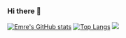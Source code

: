 ### Hi there 👋

[![Emre's GitHub stats](https://github-readme-stats.vercel.app/api?username=idyne)](https://github.com/anuraghazra/github-readme-stats)
[![Top Langs](https://github-readme-stats.vercel.app/api/top-langs/?username=idyne)](https://github.com/anuraghazra/github-readme-stats)
![](https://komarev.com/ghpvc/?username=idyne)
<!--
**idyne/idyne** is a ✨ _special_ ✨ repository because its `README.md` (this file) appears on your GitHub profile.

Here are some ideas to get you started:

- 🔭 I’m currently working on ...
- 🌱 I’m currently learning ...
- 👯 I’m looking to collaborate on ...
- 🤔 I’m looking for help with ...
- 💬 Ask me about ...
- 📫 How to reach me: ...
- 😄 Pronouns: ...
- ⚡ Fun fact: ...
-->
